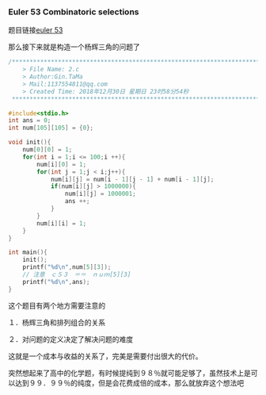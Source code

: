 ### Euler 53 **Combinatoric selections**

题目链接[euler 53](http://pe-cn.github.io/53/)

那么接下来就是构造一个杨辉三角的问题了

```c
/*************************************************************************
	> File Name: 2.c
	> Author:Gin.TaMa 
	> Mail:1137554811@qq.com 
	> Created Time: 2018年12月30日 星期日 23时58分54秒
 ************************************************************************/

#include<stdio.h>
int ans = 0;
int num[105][105] = {0};

void init(){
    num[0][0] = 1;
    for(int i = 1;i <= 100;i ++){
        num[i][0] = 1;
        for(int j = 1;j < i;j++){
            num[i][j] = num[i - 1][j - 1] + num[i - 1][j];
            if(num[i][j] > 1000000){
                num[i][j] = 1000001;
                ans ++;
            }
        }
        num[i][i] = 1;
    }
}

int main(){
    init();
    printf("%d\n",num[5][3]);
    // 注意　ｃ５３　＝＝　ｎｕｍ[5][3]
    printf("%d\n",ans);
}
```



这个题目有两个地方需要注意的

１．杨辉三角和排列组合的关系

２．对问题的定义决定了解决问题的难度

这就是一个成本与收益的关系了，完美是需要付出很大的代价。

突然想起来了高中的化学题，有时候提纯到９８％就可能足够了，虽然技术上是可以达到９９．９９％的纯度，但是会花费成倍的成本，那么就放弃这个想法吧